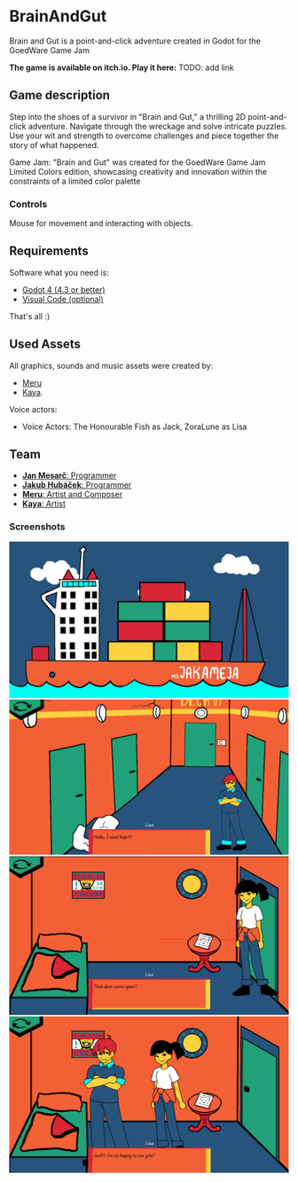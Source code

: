 # BrainAndGut
Brain and Gut is a point-and-click adventure created in Godot for the GoedWare Game Jam

**The game is available on itch.io. Play it here:** TODO: add link

## Game description

Step into the shoes of a survivor in "Brain and Gut," a thrilling 2D point-and-click adventure. Navigate through the wreckage and solve intricate puzzles. Use your wit and strength to overcome challenges and piece together the story of what happened.

Game Jam: "Brain and Gut" was created for the GoedWare Game Jam Limited Colors edition, showcasing creativity and innovation within the constraints of a limited color palette

### Controls

Mouse for movement and interacting with objects.

## Requirements

Software what you need is:

* [Godot 4 (4.3 or better)](https://godotengine.org/)
* [Visual Code (optional)](https://code.visualstudio.com/Download)

That's all :)

## Used Assets

All graphics, sounds and music assets were created by:
* [Meru](https://merulon.itch.io/)
* [Kaya](https://hatsune-miku-desu.itch.io/).

Voice actors:
* Voice Actors: The Honourable Fish as Jack, ZoraLune as Lisa

## Team

- [**Jan Mesarč**: Programmer](https://janmesarc.online/)
- [**Jakub Hubáček**: Programmer](https://hubacekjakub.itch.io/)
- [**Meru**: Artist and Composer](https://merulon.itch.io/)
- [**Kaya**: Artist](https://hatsune-miku-desu.itch.io/)

### Screenshots

![Main Menu](screenshots/intro.png)
![Intro](screenshots/Corridor1.png)
![Intro](screenshots/Room1.png)
![Intro](screenshots/Room3.png)
